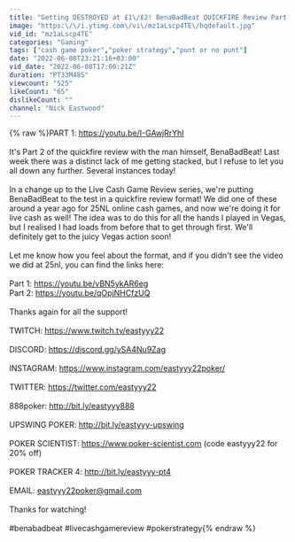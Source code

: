 ```yaml
---
title: "Getting DESTROYED at £1\/£2! BenaBadBeat QUICKFIRE Review Part 2 | Live Cash Game Review #7"
image: "https:\/\/i.ytimg.com\/vi\/mz1aLscp4TE\/hqdefault.jpg"
vid_id: "mz1aLscp4TE"
categories: "Gaming"
tags: ["cash game poker","poker strategy","punt or no punt"]
date: "2022-06-08T23:21:16+03:00"
vid_date: "2022-06-08T17:00:21Z"
duration: "PT33M48S"
viewcount: "525"
likeCount: "65"
dislikeCount: ""
channel: "Nick Eastwood"
---
```

{% raw %}PART 1: <a rel="nofollow" target="blank" href="https://youtu.be/I-GAwjRrYhI">https://youtu.be/I-GAwjRrYhI</a><br /><br />It's Part 2 of the quickfire review with the man himself, BenaBadBeat! Last week there was a distinct lack of me getting stacked, but I refuse to let you all down any further. Several instances today! <br /><br />In a change up to the Live Cash Game Review series, we're putting BenaBadBeat to the test in a quickfire review format! We did one of these around a year ago for 25NL online cash games, and now we're doing it for live cash as well! The idea was to do this for all the hands I played in Vegas, but I realised I had loads from before that to get through first. We'll definitely get to the juicy Vegas action soon! <br /><br />Let me know how you feel about the format, and if you didn't see the video we did at 25nl, you can find the links here:<br /><br />Part 1: <a rel="nofollow" target="blank" href="https://youtu.be/vBN5ykAR6eg">https://youtu.be/vBN5ykAR6eg</a><br />Part 2: <a rel="nofollow" target="blank" href="https://youtu.be/qOpjNHCfzUQ">https://youtu.be/qOpjNHCfzUQ</a><br /><br />Thanks again for all the support! <br /><br />TWITCH: <a rel="nofollow" target="blank" href="https://www.twitch.tv/eastyyy22">https://www.twitch.tv/eastyyy22</a><br /><br />DISCORD: <a rel="nofollow" target="blank" href="https://discord.gg/ySA4Nu9Zag">https://discord.gg/ySA4Nu9Zag</a><br /><br />INSTAGRAM: <a rel="nofollow" target="blank" href="https://www.instagram.com/eastyyy22poker/">https://www.instagram.com/eastyyy22poker/</a><br /><br />TWITTER: <a rel="nofollow" target="blank" href="https://twitter.com/eastyyy22">https://twitter.com/eastyyy22</a><br /><br />888poker: <a rel="nofollow" target="blank" href="http://bit.ly/eastyyy888">http://bit.ly/eastyyy888</a><br /><br />UPSWING POKER: <a rel="nofollow" target="blank" href="http://bit.ly/eastyyy-upswing">http://bit.ly/eastyyy-upswing</a><br /><br />POKER SCIENTIST: <a rel="nofollow" target="blank" href="https://www.poker-scientist.com">https://www.poker-scientist.com</a> (code eastyyy22 for 20% off)<br /><br />POKER TRACKER 4: <a rel="nofollow" target="blank" href="http://bit.ly/eastyyy-pt4">http://bit.ly/eastyyy-pt4</a><br /><br />EMAIL: eastyyy22poker@gmail.com<br /><br />Thanks for watching!<br /><br />#benabadbeat #livecashgamereview #pokerstrategy{% endraw %}
